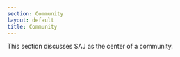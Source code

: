 ```yaml
---
section: Community
layout: default
title: Community
---
```

This section discusses SAJ as the center of a community.
